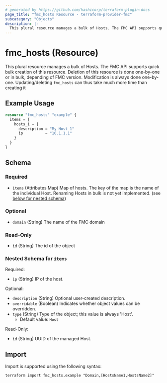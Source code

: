 ```yaml
---
# generated by https://github.com/hashicorp/terraform-plugin-docs
page_title: "fmc_hosts Resource - terraform-provider-fmc"
subcategory: "Objects"
description: |-
  This plural resource manages a bulk of Hosts. The FMC API supports quick bulk creation of this resource. Deletion of this resource is done one-by-one or in bulk, depending of FMC version. Modification is always done one-by-one. Updating/deleting fmc_hosts can thus take much more time than creating it
---
```


# fmc_hosts (Resource)

This plural resource manages a bulk of Hosts. The FMC API supports quick bulk creation of this resource. Deletion of this resource is done one-by-one or in bulk, depending of FMC version. Modification is always done one-by-one. Updating/deleting `fmc_hosts` can thus take much more time than creating it

## Example Usage

```terraform
resource "fmc_hosts" "example" {
  items = {
    hosts_1 = {
      description = "My Host 1"
      ip          = "10.1.1.1"
    }
  }
}
```

<!-- schema generated by tfplugindocs -->
## Schema

### Required

- `items` (Attributes Map) Map of hosts. The key of the map is the name of the individual Host. Renaming Hosts in bulk is not yet implemented. (see [below for nested schema](#nestedatt--items))

### Optional

- `domain` (String) The name of the FMC domain

### Read-Only

- `id` (String) The id of the object

<a id="nestedatt--items"></a>
### Nested Schema for `items`

Required:

- `ip` (String) IP of the host.

Optional:

- `description` (String) Optional user-created description.
- `overridable` (Boolean) Indicates whether object values can be overridden.
- `type` (String) Type of the object; this value is always 'Host'.
  - Default value: `Host`

Read-Only:

- `id` (String) UUID of the managed Host.

## Import

Import is supported using the following syntax:

```shell
terraform import fmc_hosts.example "Domain,[HostsName1,HostsName2]"
```
